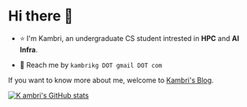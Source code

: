 # Hi there 👋

+ ⭐️ I'm Kambri, an undergraduate CS student intrested in **HPC** and **AI Infra**.
  
+ 📮 Reach me by `kambrikg DOT gmail DOT com`
  
If you want to know more about me, welcome to [Kambri's Blog](https://kaigezheng.github.io/).

[![K ambri's GitHub stats](https://github-readme-stats.vercel.app/api?username=KaigeZheng)](https://github.com/anuraghazra/github-readme-stats)
